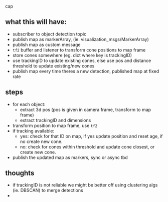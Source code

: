 cap
## what this will have:
* subscriber to object detection topic
* publish map as markerArray, (ie. visualization_msgs/MarkerArray)
* publish map as custom message
* `tf2` buffer and listener to transform cone positions to map frame
* store cones somewhere (eg. dict where key is trackingID)
* use trackingID to update existing cones, else use pos and distance threshold to update existing/new cones
* publish map every time theres a new detection, published map at fixed rate

## steps
* for each object:
	* extract 3d pos (pos is given in camera frame, transform to map frame)
	* extract trackingID and dimensions
* transform position to map frame, use `tf2`
* if tracking available:
	* yes: check for that ID on map, if yes update position and reset age, if no create new cone. 
	* no: check for cones within threshold and update cone closest, or create new cone. 
* publish the updated map as markers, sync or async tbd


## thoughts
* if trackingID is not reliable we might be better off using clustering algs (ie. DBSCAN) to merge detections
* 